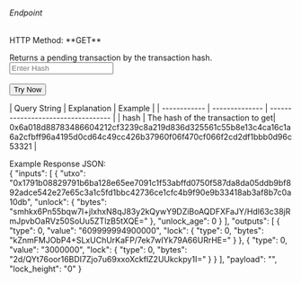 <h6>Endpoint</h6>

<p id="endpoint"></p>
HTTP Method: **GET**

Returns a pending transaction by the transaction hash.
<input class="md-input" placeholder="Enter Hash" id="hash" width="100"></input><br/><br/>
<button class="md-button" onclick="tryNow()">Try Now</button>
<script>
   document.getElementById("endpoint").innerHTML =`https://dev-stoa-boascan.bosagora.com/transaction/pending/${document.getElementById("hash").value || "0xec5ac9c163072644abe80e8139c45e986626811f5b96a382d3cc812a32878a710f874e7fb8ac2910babdc06c24bcfe44de61beb1723179400fcdd08b2aa34434"}`
    function tryNow(){
        document.getElementById("showResult").innerHTML =""
        document.getElementById("endpoint").innerHTML =""
        fetch(`https://dev-stoa-boascan.bosagora.com/transaction/pending/${document.getElementById("hash").value || "0xec5ac9c163072644abe80e8139c45e986626811f5b96a382d3cc812a32878a710f874e7fb8ac2910babdc06c24bcfe44de61beb1723179400fcdd08b2aa34434"}`).then((res) => {
            res.json().then((res) => {
                document.getElementById("showResult").innerHTML = JSON.stringify(res)
                document.getElementById("endpoint").innerHTML =`https://dev-stoa-boascan.bosagora.com/transaction/pending/${document.getElementById("hash").value || "0xec5ac9c163072644abe80e8139c45e986626811f5b96a382d3cc812a32878a710f874e7fb8ac2910babdc06c24bcfe44de61beb1723179400fcdd08b2aa34434"}`
                })
        }).catch((err) => {
            console.log(err)
        })
    }
</script>
<p id="showResult"></p>
| Query String | Explanation    | Example                            |
| ------------ | -------------- | ---------------------------------- |
| hash      | The hash of the transaction to get| 0x6a018d88783486604212cf3239c8a219d836d325561c55b8e13c4ca16c1a6a2cfbff96a4195d0cd64c49cc426b37960f06f470cf066f2cd2df1bbb0d96c53321 |


Example Response JSON:<br/>
{
    "inputs": [
        {
            "utxo": "0x1791b08829791b6ba128e65ee7091c1f53abffd0750f587da8da05ddb9bf892adce542e27e65c3a1c5fd1bbc42736ce1cfc4b9f90e9b33418ab3af8b7c0a10db",
            "unlock": {
                "bytes": "smhkx6Pn55bqw7l+jIxhxN8qJ83y2kQywY9DZiBoAQDFXFaJY/Hdl63c38jRmJpvbOaRVz50SoUu5ZTlzB5tXQE="
            },
            "unlock_age": 0
        }
    ],
    "outputs": [
        {
            "type": 0,
            "value": "609999994900000",
            "lock": {
                "type": 0,
                "bytes": "kZnmFMJObP4+SLxUChUrKaFP/7ek7wIYk79A66URrHE="
            }
        },
        {
            "type": 0,
            "value": "3000000",
            "lock": {
                "type": 0,
                "bytes": "2d/QYt76oor16BDI7Zjo7u69xxoXckflZ2UUkckpy1I="
            }
        }
    ],
    "payload": "",
    "lock_height": "0"
}